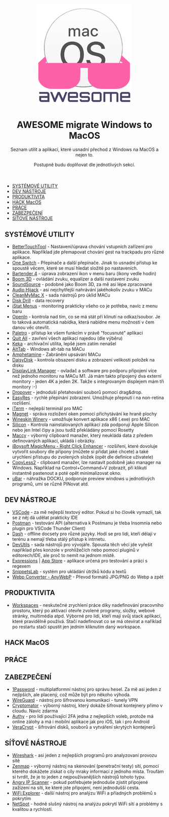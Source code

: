 <div align="center" style="margin-bottom: 50px;">
        <img width="300" height="auto" src="./assets/awesome_mac.svg">
        <h1>AWESOME migrate Windows to MacOS</h1>
        <p>
        Seznam utilit a aplikací, které usnadní přechod z Windows na MacOS a nejen to.
        </p>
        Postupně budu doplňovat dle jednotlivých sekcí.
</div>

- [SYSTÉMOVÉ UTILITY](#systémové-utility)
- [DEV NÁSTROJE](#dev-nástroje)
- [PRODUKTIVITA](#produktivita)
- [HACK MacOS](#hack-macos)
- [PRÁCE](#práce)
- [ZABEZPEČENÍ](#zabezpečení)
- [SÍŤOVÉ NÁSTROJE](#síťové-nástroje)

## SYSTÉMOVÉ UTILITY
   - [BetterTouchTool](https://folivora.ai/ "Test") - Nastavení/úprava chování vstupních zařízení pro aplikace. Například jde přemapovat chování gest na trackpadu pro různé aplikace.
   - [One Switch](https://fireball.studio/oneswitch) - Přepínače a další přepínače. Jinak to usnadní přístup ke spoustě věcem, které se musí hledat složitě po nastaveních.
   - [Bartender 4](https://www.macbartender.com/) - úprava zobrazení ikon v menu baru (ikony vedle hodin)
   - [Boom 3D](https://www.globaldelight.com/boom/) - ovládání zvuku, equalizer a další nastavení zvuku
   - [SoundSource](https://rogueamoeba.com/soundsource/) - podobné jako Boom 3D, za mě asi lépe zpracované
   - [Audio Hijack](https://rogueamoeba.com/audiohijack/) - asi nejchytřejší nahrávání jakéhokoliv zvuku v MACu
   - [CleanMyMac X](https://macpaw.com/cleanmymac) - sada nástrojů pro úklid MACu
   - [Disk Drill](https://www.cleverfiles.com/) - data recovery
   - [iStat Menus](https://bjango.com/mac/istatmenus/) - monitoring prakticky všeho co je potřeba, navíc z menu baru
   - [OpenIn](https://loshadki.app/openin/) - kontrola nad tím, co se má stát při klinutí na odkaz/soubor. Je to taková automatická nabídka, která nabídne menu možností v čem danou věc otevřít.
   - [Paletro](https://appmakes.io/paletro) - přístup ke všem funkcím v právě "focusnuté" aplikaci
   - [Quit All](https://amicoapps.com/app/quit-all/) - zavření všech aplikací najedou (dle výběru)
   - [Keka](https://www.keka.io/en/) - archivační utilita, lepšé jsem zatím nenašel
   - [AltTab](https://alt-tab-macos.netlify.app/) - Windows alt-tab na MACu
   - [Amphetamine](https://apps.apple.com/us/app/amphetamine/id937984704?mt=12) - Zabránění upsávání MACu
   - [DaisyDisk](https://daisydiskapp.com/) - kontrola obsazení disku a zobrazení velikosti položek na disku
   - [DisplayLink Manager](https://www.synaptics.com/products/displaylink-graphics/downloads/macos) - ovladač a software pro podporu připojení více než jednoho monitoru na MACu M1. Já mám takto připojený dva externí monitory - jeden 4K a jeden 2K. Takže s integrovaným displejem mám tři monitory :-)
   - [Dropover](https://dropoverapp.com/) - jednoduší přetahování souborů pomocí drag&drop.
   - [EasyRes](http://easyresapp.com/) - rychlé přepínání zobrazení. Umožňuje přepnutí i na non-retina rozlišení.
   - [iTerm](https://iterm2.com/) - nejlepší terminál pro MAC
   - [Magnet](https://apps.apple.com/cz/app/magnet/id441258766?l=cs&mt=12) - správa rozložení oken pomocí přichytávání ke hraně plochy
   - [Wineskin Winery](https://sourceforge.net/projects/wineskin/) - umožňuje konvert aplikace x86 (.exe) pro MAC
   - [Silicon](https://github.com/DigiDNA/Silicon) - Kontrola nainstalovaných aplikací zda podporují Apple Silicon nebo jen Intel čipy a jsou tudíž překládány pomocí Rosetty
   - [Maccy](https://maccy.app/) - výborný clipboard manažer, který neukládá data z předem definovaných aplikací, ukládá i obrázky.
   - [iBoysoft MagicMenu - Right Click Enhancer](https://iboysoft.com/magic-menu/) - rozšíření, které dovoluje vytvořit soubory dle přípony (můžete si přidat jaké chcete) a také urychlení přístupu do zvolených složek (opět dle definice uživatele)
   - [CopyLess2](https://copyless.net/) - clipboard manažer, lze nastavit podobně jako manager na Windows. Například na Control+Command+V zobrazit, při klikutí instantně pastenout a poté opět minimalizovat okno.
   - [uBar](https://brawersoftware.com/products/ubar) - náhražka DOCKU, podporuje preview windows u jednotlivých programů, umí se různě PINovat atd.

## DEV NÁSTROJE
   - [VSCode](https://code.visualstudio.com/) - za mě nejlepší textový editor. Pokud si ho člověk vymazlí, tak se z něj dá udělat prakticky IDE
   - [Postman](https://www.postman.com/) - testování API (alternativa k Postmanu je třeba Insomnia nebo plugin pro VSCode Thunder Client)
   - [Dash](https://kapeli.com/dash) - offline docsety pro různé jazyky. Hodí se pro lidi, kteří dělají v terénu a nemají třeba stálý přístup k intrnetu.
   - [DevUtils](https://devutils.app/) - sada nástrojů pro vývojáře. Spousta těch věcí jde vyřešit například přes konzole v prohlížečích nebo pomocí pluginů v editorech/IDE, ale proč to nemít na jednom místě.
   - [Expressions](https://www.apptorium.com/expressions) | [App Store](https://apps.apple.com/us/app/expressions/id913158085?mt=12) - aplikace určená pro testování a práci s regexem
   - [SnippetsLab](https://www.renfei.org/snippets-lab/) - systém pro ukládání útržků kódu a textů
   - [Webp Converter - AnyWebP]() - Převod formátů JPG/PNG do Webp a zpět

## PRODUKTIVITA
   - [Workspaces](https://www.apptorium.com/workspaces) - neskutečné zrychlení práce díky nadefinování pracovního prostoru, který po aktivaci otevře zvolené programy, složky, webové stránky, multimédia atpd. Výborné pro lidi, kteří mají svůj stack aplikací, které pravidělně používá. Stačí nadefinovat co se má otevírat a naříklad po restartu stačí spustit jen jedním kliknutím daný workspace.

## HACK MacOS

## PRÁCE

## ZABEZPEČENÍ
   - [1Password](https://1password.com/) - multiplatformní nástroj pro správu hesel. Za mě asi jeden z nejlpších, ale placený, což může být pro někoho výhoda.
   - [WireGuard](https://www.wireguard.com/) - nástroj pro šifrovanou komunikaci - tunely VPN
   - [Cryptomator](https://cryptomator.org/) - výborný nástroj, který dokáže šifrovat kontejnery přímo v cloudu. Navíc zdarma
   - [Authy](https://authy.com/) - pro lidi používající 2FA jedna z nejlepších voleb, protože má online zálohy a má i mobilní aplikace jak pro iOS, tak i pro Android
   - [VeraCrypt](https://www.veracrypt.fr/code/VeraCrypt/about/) - šifrování disků, souborů a vytváření skrytých kontejnerů

## SÍŤOVÉ NÁSTROJE
   - [Wireshark](https://www.wireshark.org/) - asi jeden z nejlepších programů pro analyzovaní provozu sítě
   - [Zenmap](https://nmap.org/zenmap/) - výborný nástroj na skenování (penetrační testy) sítí, pomocí kterého dokážete získat o cíly mraky informací z jednoho místa. Troufám si tvrdit, že je to jeden z nejpoužívanějších nástrojů tohoto typu.
   - [Angry IP Scanner](https://angryip.org/) - pokud potřebujete jednoduše zjistit připojené zažízení na síti, ke které jste připojení, není jednodušší cesta.
   - [WiFi Explorer](https://www.intuitibits.com/) - další nástroj pro analýzu WiFi a příadných problémů s pokrytím
   - [NetSpot](https://www.netspotapp.com/) - hodně slušný nástroj na analýzu pokrytí WiFi sítí a problémy s kvalitou a rychlostí.
